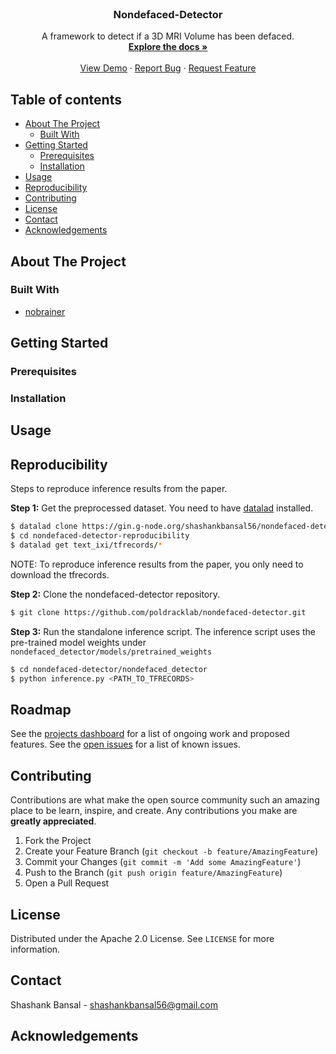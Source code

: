<!-- PROJECT LOGO -->
<br />
<p align="center">
  <a href="https://github.com/poldracklab/nondefaced-detector">
  </a>

  <h3 align="center">Nondefaced-Detector</h3>

  <p align="center">
    A framework to detect if a 3D MRI Volume has been defaced. 
    <br />
    <a href="https://github.com/poldracklab/nondefaced-detector"><strong>Explore the docs »</strong></a>
    <br />
    <br />
    <a href="https://github.com/othneildrew/Best-README-Template">View Demo</a>
    ·
    <a href="https://github.com/poldracklab/nondefaced-detector/issues">Report Bug</a>
    ·
    <a href="https://github.com/poldracklab/nondefaced-detector/issues">Request Feature</a>
  </p>
</p>


## Table of contents

- [About The Project](#about-the-project)
  - [Built With](#built-with)
- [Getting Started](#getting-started)
  - [Prerequisites](#prerequisites)
  - [Installation](#installation)
- [Usage](#usage)
- [Reproducibility](#reproducibility)
- [Contributing](#contributing)
- [License](#license)
- [Contact](#contact)
- [Acknowledgements](#acknowledgements)


<!-- ABOUT THE PROJECT -->
## About The Project

### Built With

* [nobrainer](https://github.com/neuronets/nobrainer)


<!-- GETTING STARTED -->
## Getting Started

### Prerequisites

### Installation


<!-- USAGE EXAMPLES -->
## Usage

<!-- USAGE EXAMPLES -->
## Reproducibility

Steps to reproduce inference results from the paper. 

**Step 1:** Get the preprocessed dataset. You need to have [datalad](https://handbook.datalad.org/en/latest/intro/installation.html) installed. 

```bash
$ datalad clone https://gin.g-node.org/shashankbansal56/nondefaced-detector-repoducibility.git
$ cd nondefaced-detector-reproducibility
$ datalad get text_ixi/tfrecords/*

```
NOTE: To reproduce inference results from the paper, you only need to download the tfrecords.

**Step 2:** Clone the nondefaced-detector repository.

```bash
$ git clone https://github.com/poldracklab/nondefaced-detector.git

```
**Step 3:** Run the standalone inference script. The inference script uses the pre-trained model weights under `nondefaced_detector/models/pretrained_weights`
```bash
$ cd nondefaced-detector/nondefaced_detector
$ python inference.py <PATH_TO_TFRECORDS>
```

<!-- ROADMAP -->
## Roadmap

See the [projects dashboard](https://github.com/poldracklab/nondefaced-detector/projects) for a list of ongoing work and proposed features. 
See the [open issues](https://github.com/poldracklab/nondefaced-detector/issues) for a list of known issues.



<!-- CONTRIBUTING -->
## Contributing

Contributions are what make the open source community such an amazing place to be learn, inspire, and create. Any contributions you make are **greatly appreciated**.

1. Fork the Project
2. Create your Feature Branch (`git checkout -b feature/AmazingFeature`)
3. Commit your Changes (`git commit -m 'Add some AmazingFeature'`)
4. Push to the Branch (`git push origin feature/AmazingFeature`)
5. Open a Pull Request


<!-- LICENSE -->
## License

Distributed under the Apache 2.0 License. See `LICENSE` for more information.


<!-- CONTACT -->
## Contact

Shashank Bansal - shashankbansal56@gmail.com 


<!-- ACKNOWLEDGEMENTS -->
## Acknowledgements

<!-- MARKDOWN LINKS & IMAGES -->

<!-- https://www.markdownguide.org/basic-syntax/#reference-style-links -->
[contributors-shield]: https://img.shields.io/github/contributors/othneildrew/Best-README-Template.svg?style=for-the-badge
[contributors-url]: https://github.com/poldracklab/nondefaced-detector/graphs/contributors
[stars-shield]: https://img.shields.io/github/stars/othneildrew/Best-README-Template.svg?style=for-the-badge
[stars-url]: https://github.com/poldracklab/nondefaced-detector/stargazers
[issues-shield]: https://img.shields.io/github/issues/othneildrew/Best-README-Template.svg?style=for-the-badge
[issues-url]: https://github.com/poldracklab/nondefaced-detector/issues
[license-shield]: https://img.shields.io/github/license/othneildrew/Best-README-Template.svg?style=for-the-badge
[license-url]: https://github.com/poldracklab/nondefaced-detector/blob/master/LICENSE.txt
